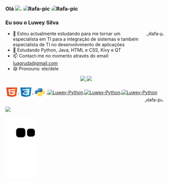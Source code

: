 ### Olá <img src="https://media.giphy.com/media/hvRJCLFzcasrR4ia7z/giphy.gif" width="28">. <img alt="Rafa-pic" height="10" style="border-radius:50px;" src="https://media2.giphy.com/media/JPnAdoI6jwoDKcfVU0/giphy.gif?cid=790b7611afcce22b2dcfb46b2ac6d48e35db64b1383e4a84&rid=giphy.gif&ct=g?width=10&height=10"> <img alt="Rafa-pic" height="10" style="border-radius:50px;" src="https://media4.giphy.com/media/3oKIPlCroSFHV8uoko/giphy.gif?cid=790b761192b7260e2ba7789cc5476aad7bfc0f5674c45aa2&rid=giphy.gif&ct=g?width=10&height=10">
### Eu sou o Luwey Silva
<img align="right" alt="Rafa-pic" height="140" style="border-radius:50px;" src="https://64.media.tumblr.com/91e72fc79ec59907416bac64daed3b6b/tumblr_n5cebmTuzn1ttqncoo1_400.gifv?width=10&height=10">

- 🔭 Estou actualmente estudando para me tornar um especialista em TI para a integração de sistemas e também especialista de TI no desenvolvimento de aplicações
- 🌱 Estudando Python, Java, HTML e CSS, Kivy e QT
- 📫 Contact-me no momento através do email: luagruda@gmail.com
- 😄 Pronouns: ele/dele

<div align="center">
  <a href="https://github.com/Luwey-Silva">
  <img height="180em" src="https://github-readme-stats.vercel.app/api?username=Luwey-Silva&show_icons=true&theme=synthwave&include_all_commits=true&count_private=true"/>
  <img height="180em" src="https://github-readme-stats.vercel.app/api/top-langs/?username=Luwey-Silva&layout=compact&langs_count=7&theme=synthwave"/>
</div>

  <div style="display: inline_block"><br>
  <img align="center" alt="Luwey-HTML" height="30" width="40" src="https://raw.githubusercontent.com/devicons/devicon/master/icons/html5/html5-original.svg">
  <img align="center" alt="Luwey-CSS" height="30" width="40" src="https://raw.githubusercontent.com/devicons/devicon/master/icons/css3/css3-original.svg">
  <img align="center" alt="Luwey-Python" height="30" width="40" src="https://raw.githubusercontent.com/devicons/devicon/master/icons/python/python-original.svg">
  <img align="center" alt="Luwey-Python" height="30" width="40" src="https://cdn.jsdelivr.net/gh/devicons/devicon/icons/qt/qt-original.svg">
  <img align="center" alt="Luwey-Python" height="25" width="25" src="https://upload.wikimedia.org/wikipedia/commons/5/58/Kivy_logo.png" />
  <img align="center" alt="Luwey-Python" height="25" width="25" src="https://raw.githubusercontent.com/kivymd/internal/main/logo/kivymd.png" />
  <img align="right" alt="Rafa-pic" width="80" height="80" style="border-radius:50px;" src="https://s10.gifyu.com/images/ezgif.com-gif-maker-2869e4c176f4442ce.gif">
</div>

   ##
 
<div> 
  <a href = "mailto:luagruda@gmail.com"><img src="https://img.shields.io/badge/-Gmail-%23333?style=for-the-badge&logo=gmail&logoColor=white" target="_blank"></a>
 
  ![Snake animation](https://github.com/rafaballerini/rafaballerini/blob/output/github-contribution-grid-snake.svg)
 
</div>
